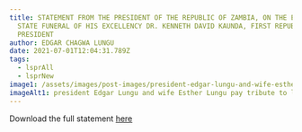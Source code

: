 ```yaml
---
title: STATEMENT FROM THE PRESIDENT OF THE REPUBLIC OF ZAMBIA, ON THE EVE OF THE
  STATE FUNERAL OF HIS EXCELLENCY DR. KENNETH DAVID KAUNDA, FIRST REPUBLICAN
  PRESIDENT
author: EDGAR CHAGWA LUNGU
date: 2021-07-01T12:04:31.789Z
tags:
  - lsprAll
  - lsprNew
image1: /assets/images/post-images/president-edgar-lungu-and-wife-esther-lungu-pay-tribute-to-late-former-first-president-kenneth-kaunda.jpg
imageAlt1: president Edgar Lungu and wife Esther Lungu pay tribute to late former first president Kenneth Kaunda.
---
```


Download the full statement [here](\assets\documents\statements\Statement-for-HE-on-State-Funeral.pdf)
